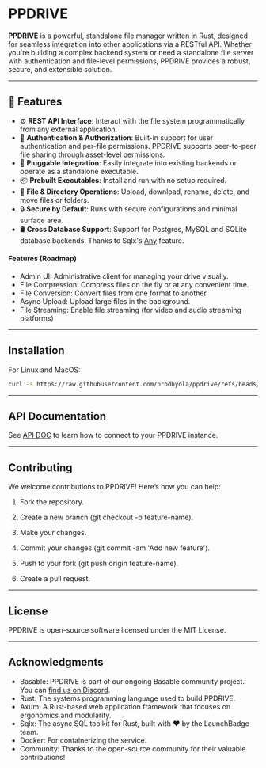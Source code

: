 # PPDRIVE

**PPDRIVE** is a powerful, standalone file manager written in Rust, designed for seamless integration into other applications via a RESTful API. Whether you're building a complex backend system or need a standalone file server with authentication and file-level permissions, PPDRIVE provides a robust, secure, and extensible solution.

---

## 🚀 Features

- ⚙️ **REST API Interface**: Interact with the file system programmatically from any external application.
- 🔐 **Authentication & Authorization**: Built-in support for user authentication and per-file permissions. PPDRIVE supports peer-to-peer file sharing through asset-level permissions.
- 🧩 **Pluggable Integration**: Easily integrate into existing backends or operate as a standalone executable.
- 📦 **Prebuilt Executables**: Install and run with no setup required.
- 🧾 **File & Directory Operations**: Upload, download, rename, delete, and move files or folders.
- 🔒 **Secure by Default**: Runs with secure configurations and minimal surface area.
- 🛢 **Cross Database Support**: Support for Postgres, MySQL and SQLite database backends. Thanks to Sqlx's [Any](https://docs.rs/sqlx/latest/sqlx/any/index.html) feature.

#### Features (Roadmap)
- Admin UI: Administrative client for managing your drive visually.
- File Compression: Compress files on the fly or at any convenient time.
- File Conversion: Convert files from one format to another.
- Async Upload: Upload large files in the background.
- File Streaming: Enable file streaming (for video and audio streaming platforms)

---

## Installation
For Linux and MacOS:
```bash
curl -s https://raw.githubusercontent.com/prodbyola/ppdrive/refs/heads/main/install.sh | sudo bash
```

---

## API Documentation
See [API DOC](https://prodbyola.github.io/ppdrive/) to learn how to connect to your PPDRIVE instance.

---

## Contributing
We welcome contributions to PPDRIVE! Here’s how you can help:

1. Fork the repository.

2. Create a new branch (git checkout -b feature-name).

3. Make your changes.

4. Commit your changes (git commit -am 'Add new feature').

5. Push to your fork (git push origin feature-name).

6. Create a pull request.

---

## License
PPDRIVE is open-source software licensed under the MIT License.

---

## Acknowledgments
- Basable: PPDRIVE is part of our ongoing Basable community project. You can [find us on Discord](https://discord.gg/BeVPFS7wkp).
- Rust: The systems programming language used to build PPDRIVE.
- Axum: A Rust-based web application framework that focuses on ergonomics and modularity.
- Sqlx: The async SQL toolkit for Rust, built with ❤️ by the LaunchBadge team.
- Docker: For containerizing the service.
- Community: Thanks to the open-source community for their valuable contributions!
